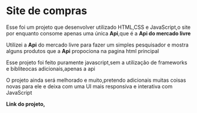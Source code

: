 # Site de compras 
<style>
    
</style>
 <main>
        <section class="apresentação">
          
<p>
Esse foi um projeto que desenvolver utilizado HTML,CSS e JavaScript,o site por enquanto consome apenas uma única <b>Api</b>,que é a <b>Api do mercado livre</b>
</p>
<p>
    Utilizei a <b>Api</b> do mercado livre para fazer um simples pesquisador e mostra alguns produtos que a <b>Api</b> propociona na pagina html principal 
</p>
<p> Esse projeto foi feito puramente javascript,sem a utilização de frameworks e bibliteocas adicionais,apenas a api </p>
<p>O projeto ainda será melhorado e muito,pretendo adicionais muitas coisas novas para ele e deixa com uma UI mais responsiva e interativa com JavaScript </p>
<strong> Link do projeto,<a href='./index.html'></a>
</strong>
</section>
</main>
